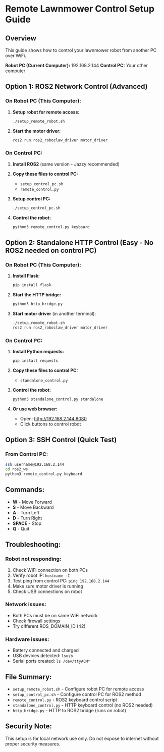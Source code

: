 # Remote Lawnmower Control Setup Guide

## Overview
This guide shows how to control your lawnmower robot from another PC over WiFi.

**Robot PC (Current Computer):** 192.168.2.144
**Control PC:** Your other computer

## Option 1: ROS2 Network Control (Advanced)

### On Robot PC (This Computer):
1. **Setup robot for remote access:**
   ```bash
   ./setup_remote_robot.sh
   ```

2. **Start the motor driver:**
   ```bash
   ros2 run ros2_roboclaw_driver motor_driver
   ```

### On Control PC:
1. **Install ROS2** (same version - Jazzy recommended)
2. **Copy these files to control PC:**
   - `setup_control_pc.sh`
   - `remote_control.py`

3. **Setup control PC:**
   ```bash
   ./setup_control_pc.sh
   ```

4. **Control the robot:**
   ```bash
   python3 remote_control.py keyboard
   ```

## Option 2: Standalone HTTP Control (Easy - No ROS2 needed on control PC)

### On Robot PC (This Computer):
1. **Install Flask:**
   ```bash
   pip install flask
   ```

2. **Start the HTTP bridge:**
   ```bash
   python3 http_bridge.py
   ```

3. **Start motor driver** (in another terminal):
   ```bash
   ./setup_remote_robot.sh
   ros2 run ros2_roboclaw_driver motor_driver
   ```

### On Control PC:
1. **Install Python requests:**
   ```bash
   pip install requests
   ```

2. **Copy these files to control PC:**
   - `standalone_control.py`

3. **Control the robot:**
   ```bash
   python3 standalone_control.py standalone
   ```

4. **Or use web browser:**
   - Open: http://192.168.2.144:8080
   - Click buttons to control robot

## Option 3: SSH Control (Quick Test)

### From Control PC:
```bash
ssh username@192.168.2.144
cd ros2_ws
python3 remote_control.py keyboard
```

## Commands:
- **W** - Move Forward
- **S** - Move Backward  
- **A** - Turn Left
- **D** - Turn Right
- **SPACE** - Stop
- **Q** - Quit

## Troubleshooting:

### Robot not responding:
1. Check WiFi connection on both PCs
2. Verify robot IP: `hostname -I`
3. Test ping from control PC: `ping 192.168.2.144`
4. Make sure motor driver is running
5. Check USB connections on robot

### Network issues:
- Both PCs must be on same WiFi network
- Check firewall settings
- Try different ROS_DOMAIN_ID (42)

### Hardware issues:
- Battery connected and charged
- USB devices detected: `lsusb`
- Serial ports created: `ls /dev/ttyACM*`

## File Summary:
- `setup_remote_robot.sh` - Configure robot PC for remote access
- `setup_control_pc.sh` - Configure control PC for ROS2 method
- `remote_control.py` - ROS2 keyboard control script
- `standalone_control.py` - HTTP keyboard control (no ROS2 needed)
- `http_bridge.py` - HTTP to ROS2 bridge (runs on robot)

## Security Note:
This setup is for local network use only. Do not expose to internet without proper security measures.
